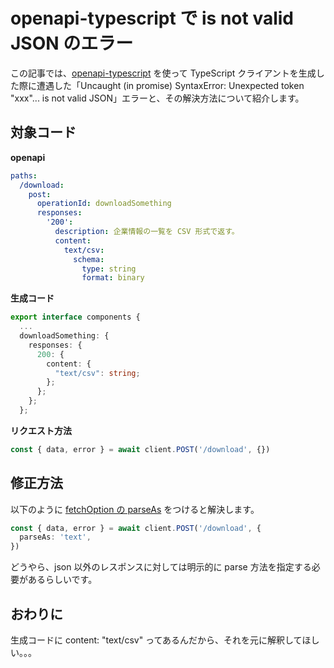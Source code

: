 # openapi-typescript で is not valid JSON のエラー

この記事では、[openapi-typescript](https://github.com/openapi-ts/openapi-typescript) を使って TypeScript クライアントを生成した際に遭遇した「Uncaught (in promise) SyntaxError: Unexpected token "xxx"... is not valid JSON」エラーと、その解決方法について紹介します。

## 対象コード

**openapi**

``` yml
paths:
  /download:
    post:
      operationId: downloadSomething
      responses:
        '200':
          description: 企業情報の一覧を CSV 形式で返す。
          content:
            text/csv:
              schema:
                type: string
                format: binary
```

**生成コード**

``` ts
export interface components {
  ...
  downloadSomething: {
    responses: {
      200: {
        content: {
          "text/csv": string;
        };
      };
    };
  };
```

**リクエスト方法**

``` ts
const { data, error } = await client.POST('/download', {})
```

## 修正方法

以下のように [fetchOption の parseAs](https://openapi-ts.dev/openapi-fetch/api#fetch-options) をつけると解決します。

``` ts
const { data, error } = await client.POST('/download', {
  parseAs: 'text',
})
```

どうやら、json 以外のレスポンスに対しては明示的に parse 方法を指定する必要があるらしいです。

## おわりに

生成コードに content: "text/csv" ってあるんだから、それを元に解釈してほしい。。。
